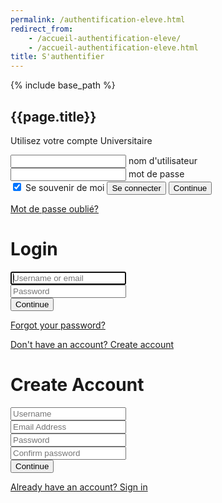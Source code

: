 ```yaml
---
permalink: /authentification-eleve.html
redirect_from:
    - /accueil-authentification-eleve/
    - /accueil-authentification-eleve.html
title: S'authentifier
---
```


{% include base_path %}

<html lang="fr">
<head>
    <meta charset="UTF-8">
    <meta name="viewport" content="width=device-width, initial-scale=1.0">
    <meta http-equiv="X-UA-Compatible" content="ie=edge">
    <link rel="stylesheet" href="./assets/css/login.css" />
    <title>Document</title>
</head>
<body>
        <div class="box">
                <h2>{{page.title}}</h2>
                <p>Utilisez votre compte Universitaire</p>
                <form>
                  <div class="inputBox">
                    <input type="email" name="email" required onkeyup="this.setAttribute('value', this.value);"  value="">
                    <label>nom d'utilisateur</label>
                  </div>
                  <div class="inputBox">
                        <input type="text" name="text" required onkeyup="this.setAttribute('value', this.value);" value="">
                        <label>mot de passe</label>
                      </div>
                    <input type="checkbox" checked="checked" name="souvenir"> Se souvenir de moi
                  <input type="submit" id="se-connecter" name="se-connecter" value="Se connecter">
                  <button class="form__button" type="submit">Continue</button>
                </form>
                <a href="#"> Mot de passe oublié? </a> 
              </div>
              <div class="container">
        <form class="form" id="login">
            <h1 class="form__title">Login</h1>
            <div class="form__message form__message--error"></div>
            <div class="form__input-group">
                <input type="text" class="form__input" autofocus placeholder="Username or email">
                <div class="form__input-error-message"></div>
            </div>
            <div class="form__input-group">
                <input type="password" class="form__input" autofocus placeholder="Password">
                <div class="form__input-error-message"></div>
            </div>
            <button class="form__button" type="submit">Continue</button>
            <p class="form__text">
                <a href="#" class="form__link">Forgot your password?</a>
            </p>
            <p class="form__text">
                <a class="form__link" href="./" id="linkCreateAccount">Don't have an account? Create account</a>
            </p>
        </form>
        <form class="form form--hidden" id="createAccount">
            <h1 class="form__title">Create Account</h1>
            <div class="form__message form__message--error"></div>
            <div class="form__input-group">
                <input type="text" id="signupUsername" class="form__input" autofocus placeholder="Username">
                <div class="form__input-error-message"></div>
            </div>
            <div class="form__input-group">
                <input type="text" class="form__input" autofocus placeholder="Email Address">
                <div class="form__input-error-message"></div>
            </div>
            <div class="form__input-group">
                <input type="password" class="form__input" autofocus placeholder="Password">
                <div class="form__input-error-message"></div>
            </div>
            <div class="form__input-group">
                <input type="password" class="form__input" autofocus placeholder="Confirm password">
                <div class="form__input-error-message"></div>
            </div>
            <button class="form__button" type="submit">Continue</button>
            <p class="form__text">
                <a class="form__link" href="./" id="linkLogin">Already have an account? Sign in</a>
            </p>
        </form>
    </div>
</body>
  <script src="./assets/js/authentification_boutons.js"></script>
  <script>
    $(function() { $('se-connecter').click(function(){window.location.replace("{{ base_path }}/page-accueil-valide-partenaire.html");});});
  </script>
</html>